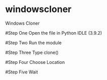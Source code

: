 # windowscloner
Windows Cloner

#Step One
Open the file in Python IDLE (3.9.2)

#Step Two
Run the module

#Step Three
Type clone()

#Step Four
Choose Location

#Step Five
Wait
